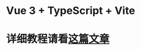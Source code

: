 # Vue 3 + TypeScript + Vite
# 详细教程请看[这篇文章](https://blog.csdn.net/qq_17335549/article/details/128480583])